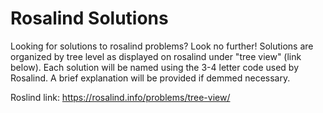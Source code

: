 # Rosalind Solutions
Looking for solutions to rosalind problems? Look no further! Solutions are organized by tree level as displayed on rosalind under "tree view" (link below). Each solution will be named using the 3-4 letter code used by Rosalind. A brief explanation will be provided if demmed necessary.

Roslind link: https://rosalind.info/problems/tree-view/
